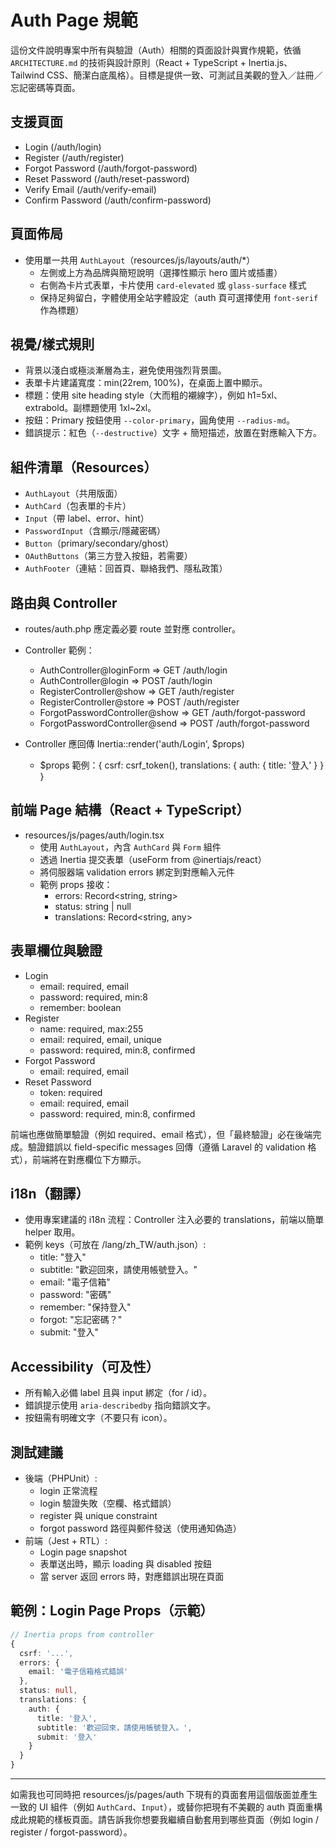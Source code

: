# Auth Page 規範

這份文件說明專案中所有與驗證（Auth）相關的頁面設計與實作規範，依循 `ARCHITECTURE.md` 的技術與設計原則（React + TypeScript + Inertia.js、Tailwind CSS、簡潔白底風格）。目標是提供一致、可測試且美觀的登入／註冊／忘記密碼等頁面。

## 支援頁面
- Login (/auth/login)
- Register (/auth/register)
- Forgot Password (/auth/forgot-password)
- Reset Password (/auth/reset-password)
- Verify Email (/auth/verify-email)
- Confirm Password (/auth/confirm-password)

## 頁面佈局
- 使用單一共用 `AuthLayout`（resources/js/layouts/auth/*）
  - 左側或上方為品牌與簡短說明（選擇性顯示 hero 圖片或插畫）
  - 右側為卡片式表單，卡片使用 `card-elevated` 或 `glass-surface` 樣式
  - 保持足夠留白，字體使用全站字體設定（auth 頁可選擇使用 `font-serif` 作為標題）

## 視覺/樣式規則
- 背景以淺白或極淡漸層為主，避免使用強烈背景圖。
- 表單卡片建議寬度：min(22rem, 100%)，在桌面上置中顯示。
- 標題：使用 site heading style（大而粗的襯線字），例如 h1=5xl、extrabold。副標題使用 1xl~2xl。
- 按鈕：Primary 按鈕使用 `--color-primary`，圓角使用 `--radius-md`。
- 錯誤提示：紅色（`--destructive`）文字 + 簡短描述，放置在對應輸入下方。

## 組件清單（Resources）
- `AuthLayout`（共用版面）
- `AuthCard`（包表單的卡片）
- `Input`（帶 label、error、hint）
- `PasswordInput`（含顯示/隱藏密碼）
- `Button`（primary/secondary/ghost）
- `OAuthButtons`（第三方登入按鈕，若需要）
- `AuthFooter`（連結：回首頁、聯絡我們、隱私政策）

## 路由與 Controller
- routes/auth.php 應定義必要 route 並對應 controller。
- Controller 範例：
  - AuthController@loginForm => GET /auth/login
  - AuthController@login => POST /auth/login
  - RegisterController@show => GET /auth/register
  - RegisterController@store => POST /auth/register
  - ForgotPasswordController@show => GET /auth/forgot-password
  - ForgotPasswordController@send => POST /auth/forgot-password

- Controller 應回傳 Inertia::render('auth/Login', $props)
  - $props 範例：{ csrf: csrf_token(), translations: { auth: { title: '登入' } } }

## 前端 Page 結構（React + TypeScript）
- resources/js/pages/auth/login.tsx
  - 使用 `AuthLayout`，內含 `AuthCard` 與 `Form` 組件
  - 透過 Inertia 提交表單（useForm from @inertiajs/react）
  - 將伺服器端 validation errors 綁定到對應輸入元件
  - 範例 props 接收：
    - errors: Record<string, string>
    - status: string | null
    - translations: Record<string, any>

## 表單欄位與驗證
- Login
  - email: required, email
  - password: required, min:8
  - remember: boolean
- Register
  - name: required, max:255
  - email: required, email, unique
  - password: required, min:8, confirmed
- Forgot Password
  - email: required, email
- Reset Password
  - token: required
  - email: required, email
  - password: required, min:8, confirmed

前端也應做簡單驗證（例如 required、email 格式），但「最終驗證」必在後端完成。驗證錯誤以 field-specific messages 回傳（遵循 Laravel 的 validation 格式），前端將在對應欄位下方顯示。

## i18n（翻譯）
- 使用專案建議的 i18n 流程：Controller 注入必要的 translations，前端以簡單 helper 取用。
- 範例 keys（可放在 /lang/zh_TW/auth.json）:
  - title: "登入"
  - subtitle: "歡迎回來，請使用帳號登入。"
  - email: "電子信箱"
  - password: "密碼"
  - remember: "保持登入"
  - forgot: "忘記密碼？"
  - submit: "登入"

## Accessibility（可及性）
- 所有輸入必備 label 且與 input 綁定（for / id）。
- 錯誤提示使用 `aria-describedby` 指向錯誤文字。
- 按鈕需有明確文字（不要只有 icon）。

## 測試建議
- 後端（PHPUnit）:
  - login 正常流程
  - login 驗證失敗（空欄、格式錯誤）
  - register 與 unique constraint
  - forgot password 路徑與郵件發送（使用通知偽造）
- 前端（Jest + RTL）:
  - Login page snapshot
  - 表單送出時，顯示 loading 與 disabled 按鈕
  - 當 server 返回 errors 時，對應錯誤出現在頁面

## 範例：Login Page Props（示範）
```ts
// Inertia props from controller
{
  csrf: '...',
  errors: {
    email: '電子信箱格式錯誤'
  },
  status: null,
  translations: {
    auth: {
      title: '登入',
      subtitle: '歡迎回來，請使用帳號登入。',
      submit: '登入'
    }
  }
}
```

---

如需我也可同時把 resources/js/pages/auth 下現有的頁面套用這個版面並產生一致的 UI 組件（例如 `AuthCard`、`Input`），或替你把現有不美觀的 auth 頁面重構成此規範的樣板頁面。請告訴我你想要我繼續自動套用到哪些頁面（例如 login / register / forgot-password）。
